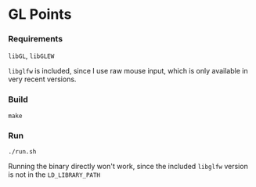 # GL Points

### Requirements

`libGL`, `libGLEW`

`libglfw` is included, since I use raw mouse input, which is only available in very recent versions.

### Build

`make`

### Run

`./run.sh`

Running the binary directly won't work, since the included `libglfw` version is not in the `LD_LIBRARY_PATH`
